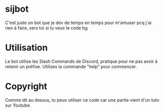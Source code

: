 # sijbot

C'est juste un bot que je dev de temps en temps pour m'amuser pcq j'ai rien à faire, sers toi si tu veux le code bg

# Utilisation

Le bot utilise les Slash Commands de Discord, pratique pour ne pas avoir à retenir un préfixe.
Utilises la commande "help" pour commencer.

# Copyright

Comme dit au dessus, tu peux utiliser ce code car une partie vient d'un tuto sur Youtube.
